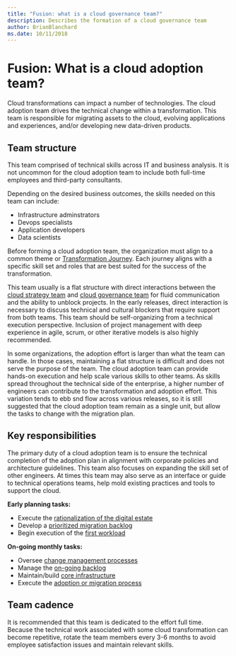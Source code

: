 ```yaml
---
title: "Fusion: what is a cloud governance team?" 
description: Describes the formation of a cloud governance team
author: BrianBlanchard
ms.date: 10/11/2018
---
```


# Fusion: What is a cloud adoption team?

Cloud transformations can impact a number of technologies. The cloud adoption team drives the technical change within a  transformation. This team is responsible for migrating assets to the cloud, evolving applications and experiences, and/or developing new data-driven products. 

## Team structure

This team comprised of technical skills across IT and business analysis. It is not uncommon for the cloud adoption team to include both full-time employees and third-party consultants.

Depending on the desired business outcomes, the skills needed on this team can include:

- Infrastructure adminstrators
- Devops specialists
- Application developers
- Data scientists

Before forming a cloud adoption team, the organization must align to a common theme or [Transformation Journey](../transformation-journeys/overview.md). Each journey aligns with a specific skill set and roles that are best suited for the success of the transformation.

This team usually is a flat structure with direct interactions between the [cloud strategy team](what-is-a-cloud-strategy-team.md) and [cloud governance team](what-is-a-cloud-governance-team.md) for fluid communication and the ability to unblock projects. In the early releases, direct interaction is necessary to discuss technical and cultural blockers that require support from both teams. This team should be self-organizing from a technical execution perspective. Inclusion of project management with deep experience in agile, scrum, or other iterative models is also highly recommended.

In some organizations, the adoption effort is larger than what the team can handle. In those cases, maintaining a flat structure is difficult and does not serve the purpose of the team. The cloud adoption team can provide hands-on execution and help scale various skills to other teams. As skills spread throughout the technical side of the enterprise, a higher number of engineers can contribute to the transformation and adoption effort. This variation tends to ebb snd flow across various releases, so it is still suggested that the cloud adoption team remain as a single unit, but allow the tasks to change with the migration plan.

## Key responsibilities

The primary duty of a cloud adoption team is to ensure the technical completion of the adoption plan in alignment with corporate policies and architecture guidelines. This team also focuses on expanding the skill set of other engineers. At times this team may also serve as an interface or guide to technical operations teams, help mold existing practices and tools to support the cloud. 

**Early planning tasks:**

* Execute the [rationalization of the digital estate](../digital-estate/overview.md)
* Develop a [prioritized migration backlog](../migration/plan/migration-backlog.md)
* Begin execution of the [first workload](../migration/plan/first-workload.md)

**On-going monthly tasks:**

* Oversee [change management processes](../migration/plan/iterative-change-management.md)
* Manage the [on-going backlog](../migration/plan/migration-backlog.md)
* Maintain/build [core infrastructure](../infrastructure/overview.md)
* Execute the [adoption or migration process](../migration/execute/overview.md)

## Team cadence

It is recommended that this team is dedicated to the effort full time. Because the technical work associated with some cloud transformation can become repetitive, rotate the team members every 3-6 months to avoid employee satisfaction issues and maintain relevant skills.